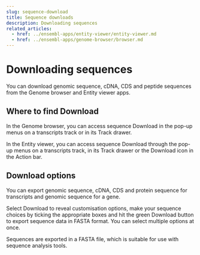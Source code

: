 ```yaml
---
slug: sequence-download
title: Sequence downloads
description: Downloading sequences
related_articles:
  - href: ../ensembl-apps/entity-viewer/entity-viewer.md
  - href: ../ensembl-apps/genome-browser/browser.md
---
```


# Downloading sequences

You can download genomic sequence, cDNA, CDS and peptide sequences from the Genome browser and Entity viewer apps.

## Where to find Download 

In the Genome browser, you can access sequence Download in the pop-up menus on a transcripts track or in its Track drawer.

In the Entity viewer, you can access sequence Download through the pop-up menus on a transcripts track, in its Track drawer or the Download icon in the Action bar.

## Download options

You can export genomic sequence, cDNA, CDS and protein sequence for transcripts and genomic sequence for a gene.

Select Download to reveal customisation options, make your sequence choices by ticking the appropriate boxes and hit the green Download button to export sequence data in FASTA format. You can select multiple options at once.

Sequences are exported in a FASTA file, which is suitable for use with sequence analysis tools.

